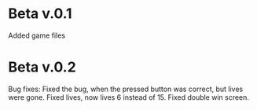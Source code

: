 # Beta v.0.1

Added game files

# Beta v.0.2

Bug fixes:
Fixed the bug, when the pressed button was correct, but lives were gone.
Fixed lives, now lives 6 instead of 15.
Fixed double win screen.